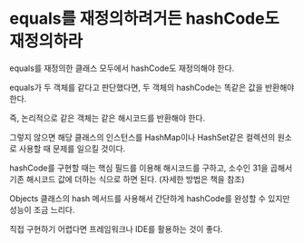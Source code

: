 # equals를 재정의하려거든 hashCode도 재정의하라

equals를 재정의한 클래스 모두에서 hashCode도 재정의해야 한다.

equals가 두 객체를 같다고 판단했다면, 두 객체의 hashCode는 똑같은 값을 반환해야 한다.

즉, 논리적으로 같은 객체는 같은 해시코드를 반환해야 한다.

그렇지 않으면 해당 클래스의 인스턴스를 HashMap이나 HashSet같은 컬렉션의 원소로 사용할 때 문제를 일으킬 것이다.

hashCode를 구현할 때는 핵심 필드를 이용해 해시코드를 구하고, 소수인 31을 곱해서 기존 해시코드 값에 더하는 식으로 하면 된다.
(자세한 방법은 책을 참조)

Objects 클래스의 hash 메서드를 사용해서 간단하게 hashCode를 완성할 수 있지만 성능이 조금 느리다.


직접 구현하기 어렵다면 프레임워크나 IDE를 활용하는 것이 좋다.

